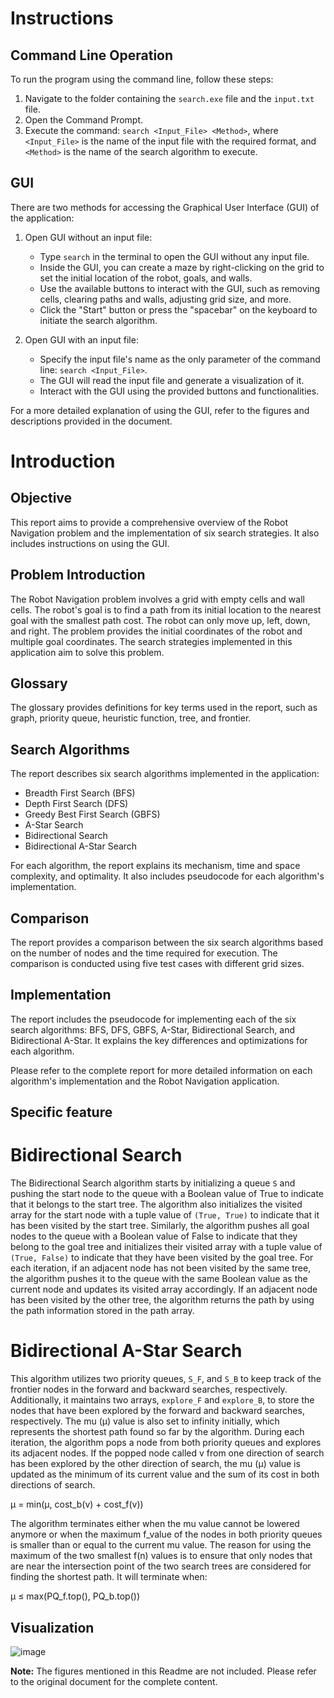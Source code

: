 # Instructions

## Command Line Operation

To run the program using the command line, follow these steps:

1. Navigate to the folder containing the `search.exe` file and the `input.txt` file.
2. Open the Command Prompt.
3. Execute the command: `search <Input_File> <Method>`, where `<Input_File>` is the name of the input file with the required format, and `<Method>` is the name of the search algorithm to execute.

## GUI

There are two methods for accessing the Graphical User Interface (GUI) of the application:

1. Open GUI without an input file:
   - Type `search` in the terminal to open the GUI without any input file.
   - Inside the GUI, you can create a maze by right-clicking on the grid to set the initial location of the robot, goals, and walls.
   - Use the available buttons to interact with the GUI, such as removing cells, clearing paths and walls, adjusting grid size, and more.
   - Click the "Start" button or press the "spacebar" on the keyboard to initiate the search algorithm.

2. Open GUI with an input file:
   - Specify the input file's name as the only parameter of the command line: `search <Input_File>`.
   - The GUI will read the input file and generate a visualization of it.
   - Interact with the GUI using the provided buttons and functionalities.

For a more detailed explanation of using the GUI, refer to the figures and descriptions provided in the document.

# Introduction

## Objective

This report aims to provide a comprehensive overview of the Robot Navigation problem and the implementation of six search strategies. It also includes instructions on using the GUI.

## Problem Introduction

The Robot Navigation problem involves a grid with empty cells and wall cells. The robot's goal is to find a path from its initial location to the nearest goal with the smallest path cost. The robot can only move up, left, down, and right. The problem provides the initial coordinates of the robot and multiple goal coordinates. The search strategies implemented in this application aim to solve this problem.

## Glossary

The glossary provides definitions for key terms used in the report, such as graph, priority queue, heuristic function, tree, and frontier.

## Search Algorithms

The report describes six search algorithms implemented in the application:

- Breadth First Search (BFS)
- Depth First Search (DFS)
- Greedy Best First Search (GBFS)
- A-Star Search
- Bidirectional Search
- Bidirectional A-Star Search

For each algorithm, the report explains its mechanism, time and space complexity, and optimality. It also includes pseudocode for each algorithm's implementation.

## Comparison

The report provides a comparison between the six search algorithms based on the number of nodes and the time required for execution. The comparison is conducted using five test cases with different grid sizes.

## Implementation

The report includes the pseudocode for implementing each of the six search algorithms: BFS, DFS, GBFS, A-Star, Bidirectional Search, and Bidirectional A-Star. It explains the key differences and optimizations for each algorithm.

Please refer to the complete report for more detailed information on each algorithm's implementation and the Robot Navigation application.

## Specific feature

# Bidirectional Search

The Bidirectional Search algorithm starts by initializing a queue `S` and pushing the start node to the queue with a Boolean value of True to indicate that it belongs to the start tree. The algorithm also initializes the visited array for the start node with a tuple value of `(True, True)` to indicate that it has been visited by the start tree. Similarly, the algorithm pushes all goal nodes to the queue with a Boolean value of False to indicate that they belong to the goal tree and initializes their visited array with a tuple value of `(True, False)` to indicate that they have been visited by the goal tree. For each iteration, if an adjacent node has not been visited by the same tree, the algorithm pushes it to the queue with the same Boolean value as the current node and updates its visited array accordingly. If an adjacent node has been visited by the other tree, the algorithm returns the path by using the path information stored in the path array.

# Bidirectional A-Star Search

This algorithm utilizes two priority queues, `S_F`, and `S_B` to keep track of the frontier nodes in the forward and backward searches, respectively. Additionally, it maintains two arrays, `explore_F` and `explore_B`, to store the nodes that have been explored by the forward and backward searches, respectively. The mu (μ) value is also set to infinity initially, which represents the shortest path found so far by the algorithm. During each iteration, the algorithm pops a node from both priority queues and explores its adjacent nodes. If the popped node called v from one direction of search has been explored by the other direction of search, the mu (μ) value is updated as the minimum of its current value and the sum of its cost in both directions of search.

μ = min(μ, cost_b(v) + cost_f(v))

The algorithm terminates either when the mu value cannot be lowered anymore or when the maximum f_value of the nodes in both priority queues is smaller than or equal to the current mu value. The reason for using the maximum of the two smallest f(n) values is to ensure that only nodes that are near the intersection point of the two search trees are considered for finding the shortest path. It will terminate when:

μ ≤ max(PQ_f.top(), PQ_b.top())

## Visualization

![image](https://github.com/emyeucanha5/COS30019-Robot-Navigation/assets/57170354/72be0915-339e-47db-848b-13657c3eb534)

**Note:** The figures mentioned in this Readme are not included. Please refer to the original document for the complete content.
